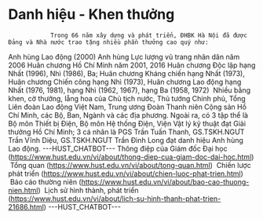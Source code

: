 # Danh hiệu - Khen thưởng
		    	Trong 66 năm xây dựng và phát triển, ĐHBK Hà Nội đã được Đảng và Nhà nước trao tặng nhiều phần thưởng cao quý như:

Anh hùng Lao động (2000)
Anh hùng Lực lượng vũ trang nhân dân năm 2006
Huân chương Hồ Chí Minh năm 2001, 2016
Huân chương Độc lập hạng Nhất (1996), Nhì (1986), Ba;
Huân chương Kháng chiến hạng Nhất (1973),
Huân chương Chiến công hạng Nhì (1973),
Huân chương Lao động hạng Nhất (1976, 1981), hạng Nhì (1962, 1967), hạng Ba (1958, 1972) 
Nhiều bằng khen, cờ thưởng, lẵng hoa của Chủ tịch nước, Thủ tướng Chính phủ, Tổng Liên đoàn Lao động Việt Nam, Trung ương Đoàn Thanh niên Cộng sản Hồ Chí Minh, các Bộ, Ban, Ngành và các địa phương. Ngoài ra, có 3 tập thể là Bộ môn Thiết bị Điện, Bộ môn Hệ thống Điện, Viện Vật lý kỹ thuật đạt Giải thưởng Hồ Chí Minh;
3 cá nhân là PGS Trần Tuấn Thanh, GS.TSKH.NGƯT Trần Vĩnh Diệu, GS.TSKH.NGƯT Trần Đình Long đạt danh hiệu Anh hùng Lao động. 
 ---HUST_CHATBOT---
Thông điệp của Giám đốc Đại học (https://www.hust.edu.vn/vi/about/thong-diep-cua-giam-doc-dai-hoc.html)
 Tổng quan (https://www.hust.edu.vn/vi/about/tong-quan.html)
 Chiến lược phát triển (https://www.hust.edu.vn/vi/about/chien-luoc-phat-trien.html)
 Báo cáo thường niên (https://www.hust.edu.vn/vi/about/bao-cao-thuong-nien.html)
 Lịch sử hình thành, phát triển (https://www.hust.edu.vn/vi/about/lich-su-hinh-thanh-phat-trien-21686.html) 
 ---HUST_CHATBOT---